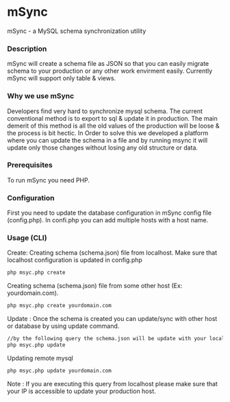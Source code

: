 # mSync
mSync - a MySQL schema synchronization utility

### Description
mSync will create a schema file as JSON so that you can easily migrate schema to your production or any other work envirment easily. Currently mSync will support only table & views.

### Why we use mSync

Developers find very hard to synchronize mysql schema. The current conventional method is to export to sql & update it in production. The main demerit of this method is all the old values of the production will be loose & the process is bit hectic. In Order to solve this we developed a platform where you can update the schema in a file and by running msync it will update only those changes without losing any old structure or data.

### Prerequisites
To run mSync you need PHP.

### Configuration 

First you need to update the database configuration in mSync config file (config.php).  In confi.php you can add multiple hosts with a host name.

### Usage (CLI)
Create:
Creating schema (schema.json) file from localhost.  Make sure that localhost configuration is updated in config.php
```sh
php msyc.php create
```
Creating schema (schema.json) file from some other host (Ex: yourdomain.com).
 ```sh
php msyc.php create yourdomain.com
```
Update :
Once the schema is created you can update/sync with other host or database by using update command.
```sh
//by the following query the schema.json will be update with your localhost
php msyc.php update
```
Updating remote mysql
 ```sh
php msyc.php update yourdomain.com
```
Note : If you are executing this query from localhost please make sure that your IP is accessible to update your production host. 